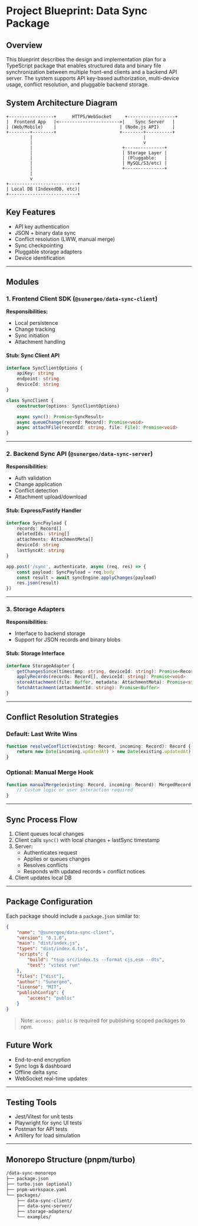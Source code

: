 # Project Blueprint: Data Sync Package

## Overview

This blueprint describes the design and implementation plan for a TypeScript package that enables structured data and binary file synchronization between multiple front-end clients and a backend API server. The system supports API key-based authorization, multi-device usage, conflict resolution, and pluggable backend storage.

## System Architecture Diagram

```
+-----------------+      HTTPS/WebSocket     +------------------+
|  Frontend App   |<----------------------->|    Sync Server   |
| (Web/Mobile)    |                        | (Node.js API)     |
+--------+--------+                        +--------+----------+
         |                                          |
         |                                          v
         |                                  +---------------+
         |                                  | Storage Layer |
         |                                  | (Pluggable:   |
         |                                  | MySQL/S3/etc) |
         |                                  +---------------+
         |
         v
+--------------------------+
| Local DB (IndexedDB, etc)|
+--------------------------+
```

## Key Features

- API key authentication
- JSON + binary data sync
- Conflict resolution (LWW, manual merge)
- Sync checkpointing
- Pluggable storage adapters
- Device identification

---

## Modules

### 1. Frontend Client SDK (`@sunergeo/data-sync-client`)

**Responsibilities:**

- Local persistence
- Change tracking
- Sync initiation
- Attachment handling

#### Stub: Sync Client API

```ts
interface SyncClientOptions {
    apiKey: string
    endpoint: string
    deviceId: string
}

class SyncClient {
    constructor(options: SyncClientOptions)

    async sync(): Promise<SyncResult>
    async queueChange(record: Record): Promise<void>
    async attachFile(recordId: string, file: File): Promise<void>
}
```

---

### 2. Backend Sync API (`@sunergeo/data-sync-server`)

**Responsibilities:**

- Auth validation
- Change application
- Conflict detection
- Attachment upload/download

#### Stub: Express/Fastify Handler

```ts
interface SyncPayload {
    records: Record[]
    deletedIds: string[]
    attachments: AttachmentMeta[]
    deviceId: string
    lastSyncAt: string
}

app.post('/sync', authenticate, async (req, res) => {
    const payload: SyncPayload = req.body
    const result = await syncEngine.applyChanges(payload)
    res.json(result)
})
```

---

### 3. Storage Adapters

**Responsibilities:**

- Interface to backend storage
- Support for JSON records and binary blobs

#### Stub: Storage Interface

```ts
interface StorageAdapter {
    getChangesSince(timestamp: string, deviceId: string): Promise<Record[]>
    applyRecords(records: Record[], deviceId: string): Promise<void>
    storeAttachment(file: Buffer, metadata: AttachmentMeta): Promise<string>
    fetchAttachment(attachmentId: string): Promise<Buffer>
}
```

---

## Conflict Resolution Strategies

### Default: Last Write Wins

```ts
function resolveConflict(existing: Record, incoming: Record): Record {
    return new Date(incoming.updatedAt) > new Date(existing.updatedAt) ? incoming : existing
}
```

### Optional: Manual Merge Hook

```ts
function manualMerge(existing: Record, incoming: Record): MergedRecord {
    // Custom logic or user interaction required
}
```

---

## Sync Process Flow

1. Client queues local changes
2. Client calls `sync()` with local changes + lastSync timestamp
3. Server:
    - Authenticates request
    - Applies or queues changes
    - Resolves conflicts
    - Responds with updated records + conflict notices
4. Client updates local DB

---

## Package Configuration

Each package should include a `package.json` similar to:

```json
{
    "name": "@sunergeo/data-sync-client",
    "version": "0.1.0",
    "main": "dist/index.js",
    "types": "dist/index.d.ts",
    "scripts": {
        "build": "tsup src/index.ts --format cjs,esm --dts",
        "test": "vitest run"
    },
    "files": ["dist"],
    "author": "Sunergeo",
    "license": "MIT",
    "publishConfig": {
        "access": "public"
    }
}
```

> Note: `access: public` is required for publishing scoped packages to npm.

## Future Work

- End-to-end encryption
- Sync logs & dashboard
- Offline delta sync
- WebSocket real-time updates

---

## Testing Tools

- Jest/Vitest for unit tests
- Playwright for sync UI tests
- Postman for API tests
- Artillery for load simulation

---

## Monorepo Structure (pnpm/turbo)

```bash
/data-sync-monorepo
├── package.json
├── turbo.json (optional)
├── pnpm-workspace.yaml
└── packages/
    ├── data-sync-client/
    ├── data-sync-server/
    ├── storage-adapters/
    └── examples/
```

